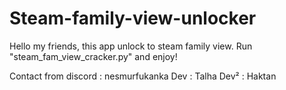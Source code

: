 # Steam-family-view-unlocker
Hello my friends, this app unlock to steam family view. Run "steam_fam_view_cracker.py" and enjoy!

Contact from discord : nesmurfukanka
Dev : Talha
Dev² : Haktan
